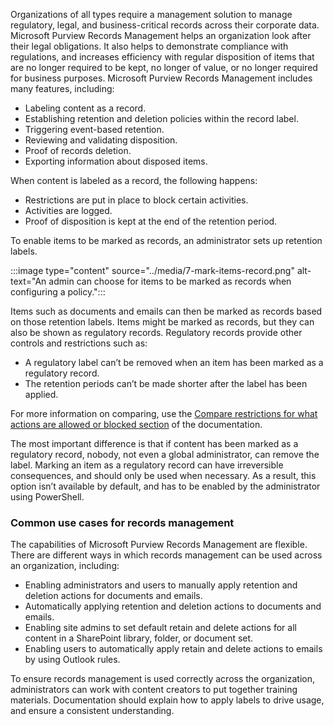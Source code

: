 

Organizations of all types require a management solution to manage regulatory, legal, and business-critical records across their corporate data. Microsoft Purview Records Management helps an organization look after their legal obligations. It also helps to demonstrate compliance with regulations, and increases efficiency with regular disposition of items that are no longer required to be kept, no longer of value, or no longer required for business purposes. Microsoft Purview Records Management includes many features, including:

- Labeling content as a record.
- Establishing retention and deletion policies within the record label.
- Triggering event-based retention.
- Reviewing and validating disposition.
- Proof of records deletion.
- Exporting information about disposed items.

When content is labeled as a record, the following happens:

- Restrictions are put in place to block certain activities.
- Activities are logged.
- Proof of disposition is kept at the end of the retention period.

To enable items to be marked as records, an administrator sets up retention labels.

:::image type="content" source="../media/7-mark-items-record.png" alt-text="An admin can choose for items to be marked as records when configuring a policy.":::

Items such as documents and emails can then be marked as records based on those retention labels.
Items might be marked as records, but they can also be shown as regulatory records. Regulatory records provide other controls and restrictions such as:

- A regulatory label can’t be removed when an item has been marked as a regulatory record.
- The retention periods can’t be made shorter after the label has been applied.

For more information on comparing, use the [Compare restrictions for what actions are allowed or blocked section](/microsoft-365/compliance/records-management) of the documentation.

The most important difference is that if content has been marked as a regulatory record, nobody, not even a global administrator, can remove the label. Marking an item as a regulatory record can have irreversible consequences, and should only be used when necessary. As a result, this option isn’t available by default, and has to be enabled by the administrator using PowerShell.

### Common use cases for records management

The capabilities of Microsoft Purview Records Management are flexible. There are different ways in which records management can be used across an organization, including:

- Enabling administrators and users to manually apply retention and deletion actions for documents and emails.
- Automatically applying retention and deletion actions to documents and emails.
- Enabling site admins to set default retain and delete actions for all content in a SharePoint library, folder, or document set.
- Enabling users to automatically apply retain and delete actions to emails by using Outlook rules.

To ensure records management is used correctly across the organization, administrators can work with content creators to put together training materials. Documentation should explain how to apply labels to drive usage, and ensure a consistent understanding.
